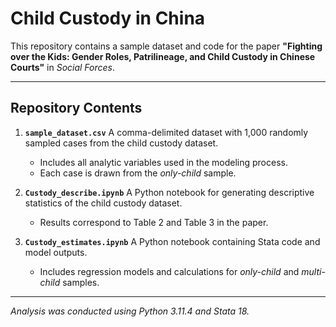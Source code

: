 # Child Custody in China

This repository contains a sample dataset and code for the paper
**"Fighting over the Kids: Gender Roles, Patrilineage, and Child Custody in Chinese Courts"** in *Social Forces*.

---

## Repository Contents


1. **`sample_dataset.csv`**
   A comma-delimited dataset with 1,000 randomly sampled cases from the child custody dataset.
   - Includes all analytic variables used in the modeling process.
   - Each case is drawn from the *only-child* sample.

2. **`Custody_describe.ipynb`**
   A Python notebook for generating descriptive statistics of the child custody dataset.
   - Results correspond to Table 2 and Table 3 in the paper.

3. **`Custody_estimates.ipynb`**
   A Python notebook containing Stata code and model outputs.
   - Includes regression models and calculations for *only-child* and *multi-child* samples.

---

*Analysis was conducted using Python 3.11.4 and Stata 18.*

